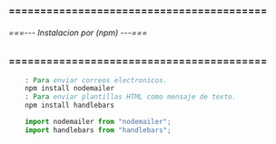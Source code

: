 ### ========================================= ###
###### ===--- Instalacion por (npm) ---=== ######
### ========================================= ###

<!-- Instalamos via (npm). -->

```bat
	: Para enviar correos electronicos.
	npm install nodemailer
	: Para enviar plantillas HTML como mensaje de texto.
	npm install handlebars
```

<!-- Importamos librerias. -->

```js
	import nodemailer from "nodemailer";
	import handlebars from "handlebars";
```